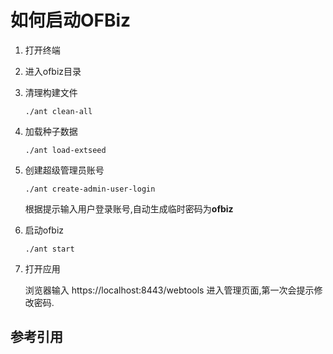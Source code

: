 # 如何启动OFBiz

1. 打开终端
1. 进入ofbiz目录
1. 清理构建文件

    ```
    ./ant clean-all
    ```

1. 加载种子数据

    ```
    ./ant load-extseed
    ```

1. 创建超级管理员账号

    ```
    ./ant create-admin-user-login
    ```

    根据提示输入用户登录账号,自动生成临时密码为**ofbiz**

1. 启动ofbiz

    ```
    ./ant start
    ```

1. 打开应用

    浏览器输入 https://localhost:8443/webtools 进入管理页面,第一次会提示修改密码.


## 参考引用

